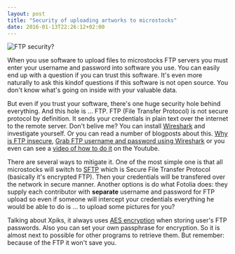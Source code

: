 ```yaml
---
layout: post
title: "Security of uploading artworks to microstocks"
date: 2016-01-13T22:26:12+02:00
---
```


<img alt="FTP security?" src="{{site.url}}/images/globe2.jpg" class="small-12 large-8" />

When you use software to upload files to microstocks FTP servers you must enter your username and password into software you use. You can easily end up with a question if you can trust this software. It's even more naturally to ask this kindof questions if this software is not open source. You don't know what's going on inside with your valuable data.

But even if you trust your software, there's one huge security hole behind everything. And this hole is ... FTP.
FTP (File Transfer Protocol) is not secure protocol by definition. It sends your credentials in plain text over the internet to the remote server. Don't belive me? You can install <a href="https://www.wireshark.org/">Wireshark</a> and investigate yourself. Or you can read a number of blogposts about this. <a href="http://engineering.deccanhosts.com/2013/02/why-is-ftp-insecure.html">Why is FTP insecure</a>, <a href="http://fixmyitsystem.com/2010/09/grab-ftp-username-and-password-using.html">Grab FTP username and password using Wireshark</a> or you even can see a <a href="https://www.youtube.com/watch?v=qdo6XtFrEvo">video of how to do it</a> on the Youtube.

There are several ways to mitigate it.
One of the most simple one is that all microstocks will switch to <a href="https://en.wikipedia.org/wiki/SSH_File_Transfer_Protocol">SFTP</a> which is Secure File Transfer Protocol (basically it's encrypted FTP). Then your credentials will be transfered over the network in secure manner.
Another options is do what Fotolia does: they supply each contributor with <strong>separate</strong> username and password for FTP upload so even if someone will intercept your credentials everything he would be able to do is ... to upload some pictures for you?

Talking about Xpiks, it always uses <a href="https://en.wikipedia.org/wiki/Advanced_Encryption_Standard">AES encryption</a> when storing user's FTP passwords. Also you can set your own passphrase for encryption. So it is almost next to possible for other programs to retrieve them. But remember: because of the FTP it won't save you.
